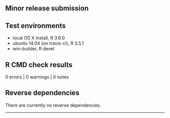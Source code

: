 ## Minor release submission

## Test environments
* local OS X install, R 3.6.0
* ubuntu 14.04 (on travis-ci), R 3.5.1
* win-builder, R devel

## R CMD check results

0 errors | 0 warnings | 0 notes

## Reverse dependencies

There are currently no reverse dependencies.

---
